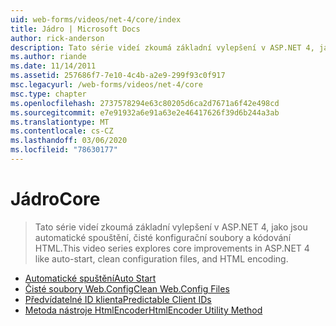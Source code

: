 ```yaml
---
uid: web-forms/videos/net-4/core/index
title: Jádro | Microsoft Docs
author: rick-anderson
description: Tato série videí zkoumá základní vylepšení v ASP.NET 4, jako jsou automatické spouštění, čisté konfigurační soubory a kódování HTML.
ms.author: riande
ms.date: 11/14/2011
ms.assetid: 257686f7-7e10-4c4b-a2e9-299f93c0f917
msc.legacyurl: /web-forms/videos/net-4/core
msc.type: chapter
ms.openlocfilehash: 2737578294e63c80205d6ca2d7671a6f42e498cd
ms.sourcegitcommit: e7e91932a6e91a63e2e46417626f39d6b244a3ab
ms.translationtype: MT
ms.contentlocale: cs-CZ
ms.lasthandoff: 03/06/2020
ms.locfileid: "78630177"
---
```

# <a name="core"></a><span data-ttu-id="5d347-103">Jádro</span><span class="sxs-lookup"><span data-stu-id="5d347-103">Core</span></span>

> <span data-ttu-id="5d347-104">Tato série videí zkoumá základní vylepšení v ASP.NET 4, jako jsou automatické spouštění, čisté konfigurační soubory a kódování HTML.</span><span class="sxs-lookup"><span data-stu-id="5d347-104">This video series explores core improvements in ASP.NET 4 like auto-start, clean configuration files, and HTML encoding.</span></span>

- [<span data-ttu-id="5d347-105">Automatické spuštění</span><span class="sxs-lookup"><span data-stu-id="5d347-105">Auto Start</span></span>](aspnet-4-quick-hit-auto-start.md)
- [<span data-ttu-id="5d347-106">Čisté soubory Web.Config</span><span class="sxs-lookup"><span data-stu-id="5d347-106">Clean Web.Config Files</span></span>](aspnet-4-quick-hit-clean-webconfig-files.md)
- [<span data-ttu-id="5d347-107">Předvídatelné ID klienta</span><span class="sxs-lookup"><span data-stu-id="5d347-107">Predictable Client IDs</span></span>](aspnet-4-quick-hit-predictable-client-ids.md)
- [<span data-ttu-id="5d347-108">Metoda nástroje HtmlEncoder</span><span class="sxs-lookup"><span data-stu-id="5d347-108">HtmlEncoder Utility Method</span></span>](aspnet-4-quick-hit-the-htmlencoder-utility-method.md)
